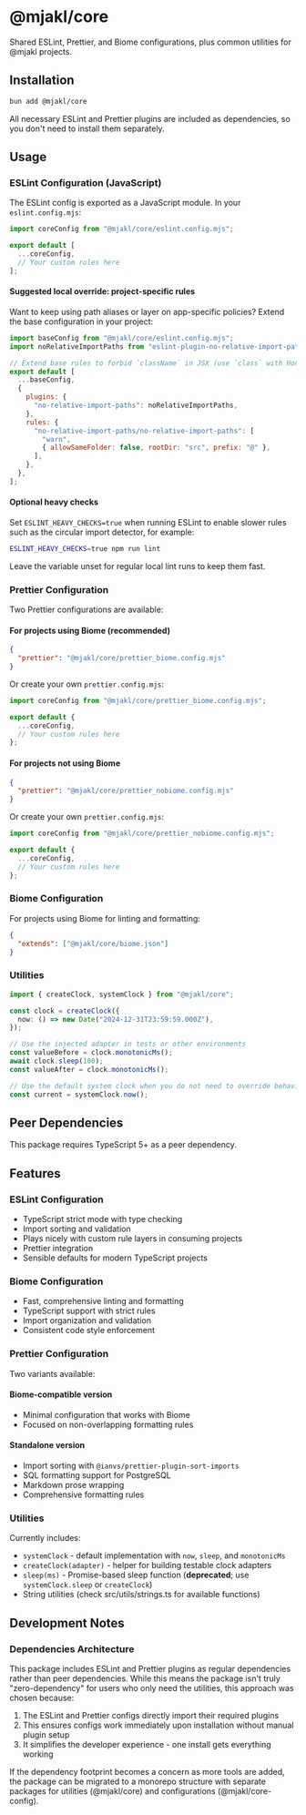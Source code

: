 # @mjakl/core

Shared ESLint, Prettier, and Biome configurations, plus common utilities for
@mjakl projects.

## Installation

```bash
bun add @mjakl/core
```

All necessary ESLint and Prettier plugins are included as dependencies, so you
don't need to install them separately.

## Usage

### ESLint Configuration (JavaScript)

The ESLint config is exported as a JavaScript module. In your
`eslint.config.mjs`:

```javascript
import coreConfig from "@mjakl/core/eslint.config.mjs";

export default [
  ...coreConfig,
  // Your custom rules here
];
```

#### Suggested local override: project-specific rules

Want to keep using path aliases or layer on app-specific policies? Extend the
base configuration in your project:

```javascript
import baseConfig from "@mjakl/core/eslint.config.mjs";
import noRelativeImportPaths from "eslint-plugin-no-relative-import-paths";

// Extend base rules to forbid `className` in JSX (use `class` with Hono JSX)
export default [
  ...baseConfig,
  {
    plugins: {
      "no-relative-import-paths": noRelativeImportPaths,
    },
    rules: {
      "no-relative-import-paths/no-relative-import-paths": [
        "warn",
        { allowSameFolder: false, rootDir: "src", prefix: "@" },
      ],
    },
  },
];
```

#### Optional heavy checks

Set `ESLINT_HEAVY_CHECKS=true` when running ESLint to enable slower rules such
as the circular import detector, for example:

```bash
ESLINT_HEAVY_CHECKS=true npm run lint
```

Leave the variable unset for regular local lint runs to keep them fast.

### Prettier Configuration

Two Prettier configurations are available:

#### For projects using Biome (recommended)

```json
{
  "prettier": "@mjakl/core/prettier_biome.config.mjs"
}
```

Or create your own `prettier.config.mjs`:

```javascript
import coreConfig from "@mjakl/core/prettier_biome.config.mjs";

export default {
  ...coreConfig,
  // Your custom rules here
};
```

#### For projects not using Biome

```json
{
  "prettier": "@mjakl/core/prettier_nobiome.config.mjs"
}
```

Or create your own `prettier.config.mjs`:

```javascript
import coreConfig from "@mjakl/core/prettier_nobiome.config.mjs";

export default {
  ...coreConfig,
  // Your custom rules here
};
```

### Biome Configuration

For projects using Biome for linting and formatting:

```json
{
  "extends": ["@mjakl/core/biome.json"]
}
```

### Utilities

```typescript
import { createClock, systemClock } from "@mjakl/core";

const clock = createClock({
  now: () => new Date("2024-12-31T23:59:59.000Z"),
});

// Use the injected adapter in tests or other environments
const valueBefore = clock.monotonicMs();
await clock.sleep(100);
const valueAfter = clock.monotonicMs();

// Use the default system clock when you do not need to override behavior
const current = systemClock.now();
```

## Peer Dependencies

This package requires TypeScript 5+ as a peer dependency.

## Features

### ESLint Configuration

- TypeScript strict mode with type checking
- Import sorting and validation
- Plays nicely with custom rule layers in consuming projects
- Prettier integration
- Sensible defaults for modern TypeScript projects

### Biome Configuration

- Fast, comprehensive linting and formatting
- TypeScript support with strict rules
- Import organization and validation
- Consistent code style enforcement

### Prettier Configuration

Two variants available:

#### Biome-compatible version

- Minimal configuration that works with Biome
- Focused on non-overlapping formatting rules

#### Standalone version

- Import sorting with `@ianvs/prettier-plugin-sort-imports`
- SQL formatting support for PostgreSQL
- Markdown prose wrapping
- Comprehensive formatting rules

### Utilities

Currently includes:

- `systemClock` - default implementation with `now`, `sleep`, and `monotonicMs`
- `createClock(adapter)` - helper for building testable clock adapters
- `sleep(ms)` - Promise-based sleep function (**deprecated**; use
  `systemClock.sleep` or `createClock`)
- String utilities (check src/utils/strings.ts for available functions)

## Development Notes

### Dependencies Architecture

This package includes ESLint and Prettier plugins as regular dependencies rather
than peer dependencies. While this means the package isn't truly
"zero-dependency" for users who only need the utilities, this approach was
chosen because:

1. The ESLint and Prettier configs directly import their required plugins
2. This ensures configs work immediately upon installation without manual plugin
   setup
3. It simplifies the developer experience - one install gets everything working

If the dependency footprint becomes a concern as more tools are added, the
package can be migrated to a monorepo structure with separate packages for
utilities (@mjakl/core) and configurations (@mjakl/core-config).
